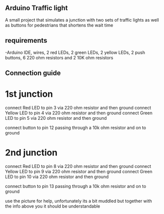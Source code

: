 ## Arduino Traffic light

A small project that simulates a junction with two sets of traffic lights as well as buttons for pedestrians that shortens the wait time



## requirements
-Arduino IDE, wires, 2 red LEDs, 2 green LEDs, 2 yellow LEDs, 2 push buttons, 6 220 ohm resistors and 2 10K ohm resistors

## Connection guide

# 1st junction

connect Red LED to pin 3 via 220 ohm resistor and then ground
connect Yellow LED to pin 4 via 220 ohm resistor and then ground
connect Green LED to pin 5 via 220 ohm resistor and then ground

connect button to pin 12 passing through a 10k ohm resistor and on to ground

# 2nd junction

connect Red LED to pin 8 via 220 ohm resistor and then ground
connect Yellow LED to pin 9 via 220 ohm resistor and then ground
connect Green LED to pin 10 via 220 ohm resistor and then ground

connect button to pin 13 passing through a 10k ohm resistor and on to ground

use the picture for help, unfortunately its a bit muddled but together with the info above you it should be understandable
